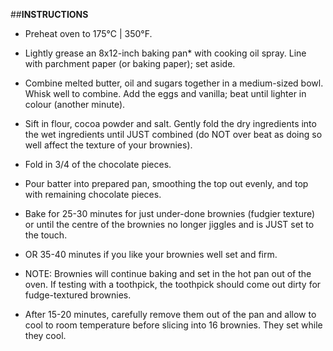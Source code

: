 

##**INSTRUCTIONS**
* Preheat oven to 175°C | 350°F.
* Lightly grease an 8x12-inch baking pan* with cooking oil spray.      Line   with parchment paper (or baking paper); set aside.
* Combine melted butter, oil and sugars together in a medium-sized bowl. Whisk well to combine. Add the eggs and vanilla; beat until lighter in colour (another minute).
* Sift in flour, cocoa powder and salt. Gently fold the dry ingredients into the wet ingredients until JUST combined (do NOT over beat as doing so well affect the texture of your brownies).
* Fold in 3/4 of the chocolate pieces.
* Pour batter into prepared pan, smoothing the top out evenly, and top with remaining chocolate pieces.
* Bake for 25-30 minutes for just under-done brownies (fudgier texture) or until the centre of the brownies no longer jiggles and is JUST set to the touch.
* OR 35-40 minutes if you like your brownies well set and firm.
* NOTE: Brownies will continue baking and set in the hot pan out of the oven. If testing with a toothpick, the toothpick should come out dirty for fudge-textured brownies.

* After 15-20 minutes, carefully remove them out of the pan and allow to cool to room temperature before slicing into 16 brownies. They set while they cool.
